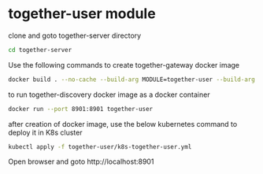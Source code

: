 # together-user module

clone and goto together-server directory

```bash
cd together-server
```

Use the following commands to create together-gateway docker image
```bash
docker build . --no-cache --build-arg MODULE=together-user --build-arg PORT=8901 -f docker/together-dependency.dev.Dockerfile -t together-user
```

to run together-discovery docker image as a docker container
```bash
docker run --port 8901:8901 together-user
```

after creation of docker image, use the below kubernetes command to deploy it in K8s cluster

```bash
kubectl apply -f together-user/k8s-together-user.yml
```

Open browser and goto http://localhost:8901 